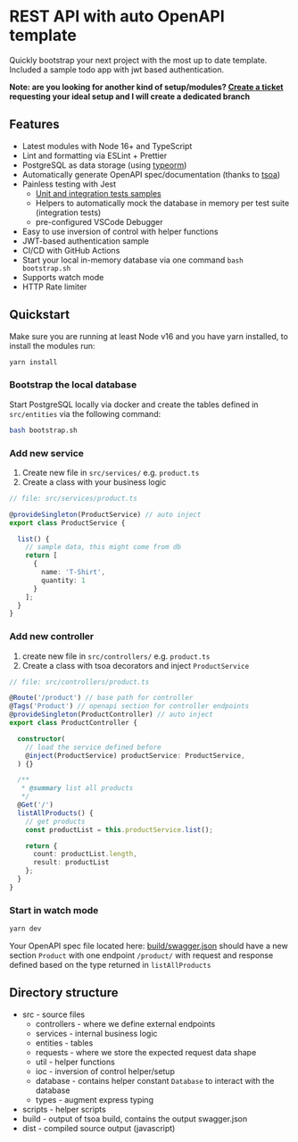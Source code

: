 
# REST API with auto OpenAPI template

Quickly bootstrap your next project with the most up to date template. 
Included a sample todo app with jwt based authentication.

**Note: are you looking for another kind of setup/modules? [Create a ticket]() requesting your ideal setup and I will create a dedicated branch**

## Features

- Latest modules with Node 16+ and TypeScript
- Lint and formatting via ESLint + Prettier
- PostgreSQL as data storage (using [typeorm](https://github.com/typeorm/typeorm/))
- Automatically generate OpenAPI spec/documentation (thanks to [tsoa](https://github.com/lukeautry/tsoa/))
- Painless testing with Jest
  - [Unit and integration tests samples](test)
  - Helpers to automatically mock the database in memory per test suite (integration tests)
  - pre-configured VSCode Debugger
- Easy to use inversion of control with helper functions
- JWT-based authentication sample
- CI/CD with GitHub Actions
- Start your local in-memory database via one command `bash bootstrap.sh`
- Supports watch mode
- HTTP Rate limiter

## Quickstart

Make sure you are running at least Node v16 and you have yarn installed, to install the modules run:

```bash
yarn install
```

### Bootstrap the local database

Start PostgreSQL locally via docker and create the tables defined in `src/entities` via the following command:

```bash
bash bootstrap.sh
```

### Add new service

1. Create new file in `src/services/` e.g. `product.ts`
2. Create a class with your business logic

```ts
// file: src/services/product.ts

@provideSingleton(ProductService) // auto inject
export class ProductService {

  list() {
    // sample data, this might come from db
    return [
      {
        name: 'T-Shirt',
        quantity: 1
      }
    ];
  }
}
```

### Add new controller

1. create new file in `src/controllers/` e.g. `product.ts`
2. Create a class with tsoa decorators and inject `ProductService`

```ts
// file: src/controllers/product.ts

@Route('/product') // base path for controller
@Tags('Product') // openapi section for controller endpoints
@provideSingleton(ProductController) // auto inject
export class ProductController {

  constructor(
    // load the service defined before
    @inject(ProductService) productService: ProductService,
  ) {}

  /**
   * @summary list all products
   */
  @Get('/')
  listAllProducts() {
    // get products
    const productList = this.productService.list();

    return {
      count: productList.length,
      result: productList
    };
  }
}
```

### Start in watch mode

```bash
yarn dev
```

Your OpenAPI spec file located here: [build/swagger.json](build/swagger.json) should have a new section `Product` with one endpoint `/product/` with request and response defined based on the type returned in `listAllProducts`


## Directory structure

- src - source files
  - controllers - where we define external endpoints
  - services - internal business logic
  - entities - tables
  - requests - where we store the expected request data shape
  - util - helper functions
  - ioc - inversion of control helper/setup
  - database - contains helper constant `Database` to interact with the database
  - types - augment express typing
- scripts - helper scripts
- build - output of tsoa build, contains the output swagger.json
- dist - compiled source output (javascript)
